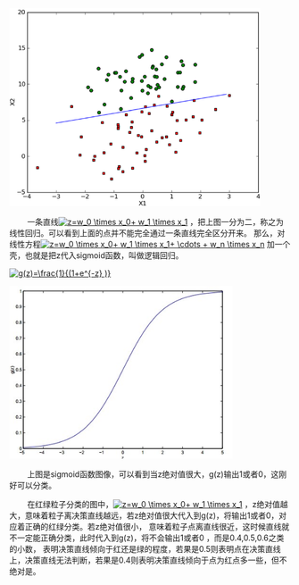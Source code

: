 <img src="https://github.com/209914097/Python3_MachineLearninginAction/blob/master/Ch05/img/1.png" width="450px" />

&emsp;&emsp; 一条直线<a href="https://www.codecogs.com/eqnedit.php?latex=z=w_0&space;\times&space;x_0&plus;&space;w_1&space;\times&space;x_1" target="_blank"><img src="https://latex.codecogs.com/gif.latex?z=w_0&space;\times&space;x_0&plus;&space;w_1&space;\times&space;x_1" title="z=w_0 \times x_0+ w_1 \times x_1" /></a>
，把上图一分为二，称之为线性回归。可以看到上面的点并不能完全通过一条直线完全区分开来。
那么，对线性方程<a href="https://www.codecogs.com/eqnedit.php?latex=z=w_0&space;\times&space;x_0&plus;&space;w_1&space;\times&space;x_1&plus;&space;\cdots&space;&plus;&space;w_n&space;\times&space;x_n" target="_blank"><img src="https://latex.codecogs.com/gif.latex?z=w_0&space;\times&space;x_0&plus;&space;w_1&space;\times&space;x_1&plus;&space;\cdots&space;&plus;&space;w_n&space;\times&space;x_n" title="z=w_0 \times x_0+ w_1 \times x_1+ \cdots + w_n \times x_n" /></a>
加一个壳，也就是把z代入sigmoid函数，叫做逻辑回归。

<a href="https://www.codecogs.com/eqnedit.php?latex=g(z)=\frac{1}{(1&plus;e^{-z}&space;)}" target="_blank"><img src="https://latex.codecogs.com/gif.latex?g(z)=\frac{1}{(1&plus;e^{-z}&space;)}" title="g(z)=\frac{1}{(1+e^{-z} )}"/></a>

<img src="https://github.com/209914097/Python3_MachineLearninginAction/blob/master/Ch05/img/2.jpg" width="400px" />

&emsp;&emsp; 上图是sigmoid函数图像，可以看到当z绝对值很大，g(z)输出1或者0，这刚好可以分类。

&emsp;&emsp; 在红绿粒子分类的图中，<a href="https://www.codecogs.com/eqnedit.php?latex=z=w_0&space;\times&space;x_0&plus;&space;w_1&space;\times&space;x_1" target="_blank"><img src="https://latex.codecogs.com/gif.latex?z=w_0&space;\times&space;x_0&plus;&space;w_1&space;\times&space;x_1" title="z=w_0 \times x_0+ w_1 \times x_1" /></a>
，z绝对值越大，意味着粒子离决策直线越远，若z绝对值很大代入到g(z)，将输出1或者0，对应着正确的红绿分类。若z绝对值很小，
意味着粒子点离直线很近，这时候直线就不一定能正确分类，此时代入到g(z)，将不会输出1或者0 ，而是0.4,0.5,0.6之类的小数，
表明决策直线倾向于红还是绿的程度，若果是0.5则表明点在决策直线上，决策直线无法判断，若果是0.4则表明决策直线倾向于点为红点多一些，但不绝对是。

